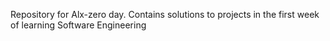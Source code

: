 Repository for Alx-zero day.
Contains solutions to projects in the first week of learning Software Engineering
